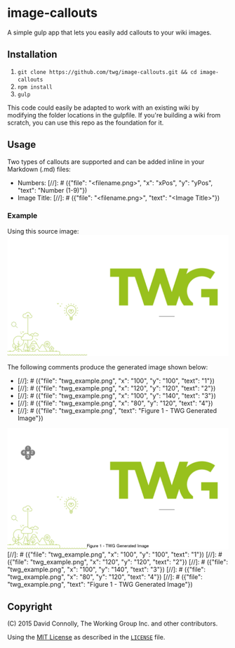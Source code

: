 # image-callouts
A simple gulp app that lets you easily add callouts to your wiki images.

## Installation
1. `git clone https://github.com/twg/image-callouts.git && cd image-callouts`
1. `npm install`
2. `gulp`

This code could easily be adapted to work with an existing wiki by modifying the folder locations in the gulpfile.  If you're building a wiki from scratch, you can use this repo as the foundation for it.

## Usage

Two types of callouts are supported and can be added inline in your Markdown (.md) files:
 * Numbers: \[//\]\: # ({"file": "\<filename.png\>", "x": "xPos", "y": "yPos", "text": "Number (1-9)"}) 
 * Image Title: \[//\]\: # ({"file": "\<filename.png\>", "text": "\<Image Title\>"})

### Example
Using this source image:
![](https://github.com/twg/image-callouts/blob/master/source_img/twg_example.png)

The following comments produce the generated image shown below:
* \[//\]\: # ({"file": "twg_example.png", "x": "100", "y": "100", "text": "1"})
* \[//\]\: # ({"file": "twg_example.png", "x": "120", "y": "120", "text": "2"})
* \[//\]\: # ({"file": "twg_example.png", "x": "100", "y": "140", "text": "3"})
* \[//\]\: # ({"file": "twg_example.png", "x": "80", "y": "120", "text": "4"})
* \[//\]\: # ({"file": "twg_example.png", "text": "Figure 1 - TWG Generated Image"})

![](https://github.com/twg/image-callouts/blob/master/img/twg_example.png)
[//]: # ({"file": "twg_example.png", "x": "100", "y": "100", "text": "1"})
[//]: # ({"file": "twg_example.png", "x": "120", "y": "120", "text": "2"})
[//]: # ({"file": "twg_example.png", "x": "100", "y": "140", "text": "3"})
[//]: # ({"file": "twg_example.png", "x": "80", "y": "120", "text": "4"})
[//]: # ({"file": "twg_example.png", "text": "Figure 1 - TWG Generated Image"})

## Copyright

(C) 2015 David Connolly, The Working Group Inc. and other contributors.

Using the [MIT License](http://opensource.org/licenses/MIT) as described in
the [`LICENSE`](LICENSE) file.

